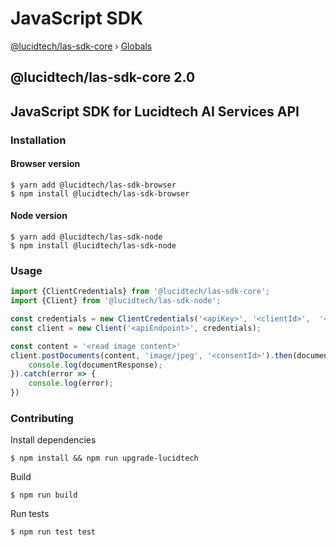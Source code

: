 # JavaScript SDK
[@lucidtech/las-sdk-core](./) › [Globals](https://github.com/LucidtechAI/las-docs/tree/dbde26b766381742d445a8ead828b941490b0bc4/reference/js/globals.md)

## @lucidtech/las-sdk-core 2.0

## JavaScript SDK for Lucidtech AI Services API

### Installation

#### Browser version

```text
$ yarn add @lucidtech/las-sdk-browser
$ npm install @lucidtech/las-sdk-browser
```

#### Node version

```text
$ yarn add @lucidtech/las-sdk-node
$ npm install @lucidtech/las-sdk-node
```

### Usage

```javascript
import {ClientCredentials} from '@lucidtech/las-sdk-core';
import {Client} from '@lucidtech/las-sdk-node';

const credentials = new ClientCredentials('<apiKey>', '<clientId>',  '<clientSecret>', '<authEndpoint>');
const client = new Client('<apiEndpoint>', credentials);

const content = '<read image content>'
client.postDocuments(content, 'image/jpeg', '<consentId>').then(documentResponse => {
    console.log(documentResponse);
}).catch(error => {
    console.log(error);
})
```

### Contributing

Install dependencies

```text
$ npm install && npm run upgrade-lucidtech
```

Build

```text
$ npm run build
```

Run tests

```text
$ npm run test test
```

